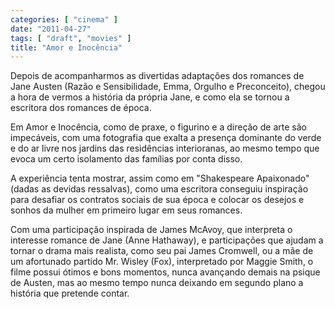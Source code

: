 ```yaml
---
categories: [ "cinema" ]
date: "2011-04-27"
tags: [ "draft", "movies" ]
title: "Amor e Inocência"
---
```

Depois de acompanharmos as divertidas adaptações dos romances de Jane
Austen (Razão e Sensibilidade, Emma, Orgulho e Preconceito), chegou
a hora de vermos a história da própria Jane, e como ela se tornou a
escritora dos romances de época.

Em Amor e Inocência, como de praxe, o figurino e a direção de arte
são impecáveis, com uma fotografia que exalta a presença dominante
do verde e do ar livre nos jardins das residências interioranas, ao
mesmo tempo que evoca um certo isolamento das famílias por conta disso.

A experiência tenta mostrar, assim como em "Shakespeare Apaixonado"
(dadas as devidas ressalvas), como uma escritora conseguiu inspiração
para desafiar os contratos sociais de sua época e colocar os desejos
e sonhos da mulher em primeiro lugar em seus romances.

Com uma participação inspirada de James McAvoy, que interpreta o
interesse romance de Jane (Anne Hathaway), e participações que ajudam
a tornar o drama mais realista, como seu pai James Cromwell, ou a mãe
de um afortunado partido Mr. Wisley (Fox), interpretado por Maggie Smith,
o filme possui ótimos e bons momentos, nunca avançando demais na psique
de Austen, mas ao mesmo tempo nunca deixando em segundo plano a história
que pretende contar.
